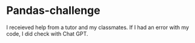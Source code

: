 # Pandas-challenge

I receieved help from a tutor and my classmates. If I had an error with my code, I did check with Chat GPT. 
